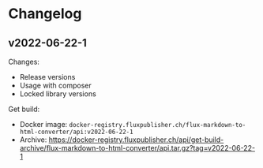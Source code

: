 # Changelog

## v2022-06-22-1

Changes:

- Release versions
- Usage with composer
- Locked library versions

Get build:

- Docker image: `docker-registry.fluxpublisher.ch/flux-markdown-to-html-converter/api:v2022-06-22-1`
- Archive: https://docker-registry.fluxpublisher.ch/api/get-build-archive/flux-markdown-to-html-converter/api.tar.gz?tag=v2022-06-22-1
